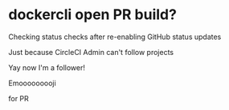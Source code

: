 # dockercli open PR build?

Checking status checks after re-enabling GitHub status updates

Just because CircleCI Admin can't follow projects

Yay now I'm a follower!

Emooooooooji

for PR
